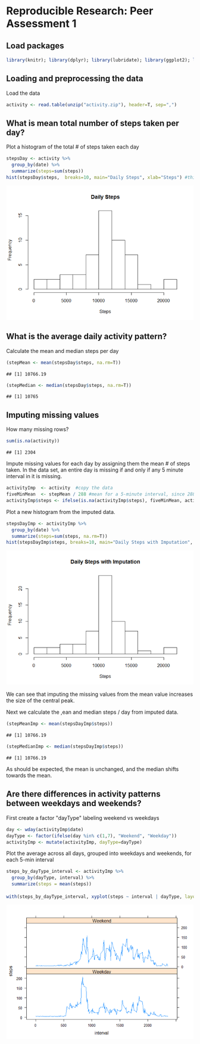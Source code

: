 # Reproducible Research: Peer Assessment 1

## Load packages

```r
library(knitr); library(dplyr); library(lubridate); library(ggplot2); library(lattice)
```



## Loading and preprocessing the data

Load the data


```r
activity <- read.table(unzip("activity.zip"), header=T, sep=",")
```


## What is mean total number of steps taken per day?

Plot a histogram of the total # of steps taken each day


```r
stepsDay <- activity %>%
  group_by(date) %>%
  summarize(steps=sum(steps))
hist(stepsDay$steps,  breaks=10, main="Daily Steps", xlab="Steps") #this will leave out any NA days
```

![](./PA1_template_files/figure-html/unnamed-chunk-4-1.png) 

## What is the average daily activity pattern?

Calculate the mean and median steps per day


```r
(stepMean <- mean(stepsDay$steps, na.rm=T))
```

```
## [1] 10766.19
```

```r
(stepMedian <- median(stepsDay$steps, na.rm=T))
```

```
## [1] 10765
```

## Imputing missing values

How many missing rows?


```r
sum(is.na(activity))
```

```
## [1] 2304
```

Impute missing values for each day by assigning them the mean # of steps taken. In the data set, an entire day is missing if and only if any 5 minute interval in it is missing.


```r
activityImp  <- activity  #copy the data
fiveMinMean  <- stepMean / 288 #mean for a 5-minute interval, since 288 5-min intervals / day
activityImp$steps <- ifelse(is.na(activityImp$steps), fiveMinMean, activity$steps)
```

Plot a new histogram from the imputed data.


```r
stepsDayImp <- activityImp %>%
  group_by(date) %>%
  summarize(steps=sum(steps, na.rm=T))
hist(stepsDayImp$steps, breaks=10, main="Daily Steps with Imputation", xlab="Steps")
```

![](./PA1_template_files/figure-html/unnamed-chunk-8-1.png) 

We can see that imputing the missing values from the mean value increases the size of the central peak. 

Next we calculate the ,ean and median steps / day from imputed data.


```r
(stepMeanImp <- mean(stepsDayImp$steps))
```

```
## [1] 10766.19
```

```r
(stepMedianImp <- median(stepsDayImp$steps))
```

```
## [1] 10766.19
```

As should be expected, the mean is unchanged, and the median shifts towards the mean.

## Are there differences in activity patterns between weekdays and weekends?

First create a factor "dayType" labeling weekend vs weekdays


```r
day <- wday(activityImp$date)
dayType <- factor(ifelse(day %in% c(1,7), "Weekend", "Weekday"))
activityImp <- mutate(activityImp, dayType=dayType)
```

Plot the average across all days, grouped into weekdays and weekends, for each 5-min interval


```r
steps_by_dayType_interval <- activityImp %>%
  group_by(dayType, interval) %>%
  summarize(steps = mean(steps))

with(steps_by_dayType_interval, xyplot(steps ~ interval | dayType, layout=c(1,2), type="l"))
```

![](./PA1_template_files/figure-html/unnamed-chunk-11-1.png) 

